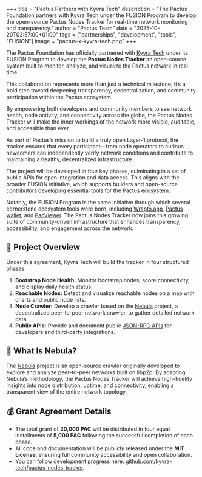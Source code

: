 +++
title = "Pactus Partners with Kyvra Tech"
description = "The Pactus Foundation partners with Kyvra Tech under the FUSION Program to develop the open-source Pactus Nodes Tracker for real-time network monitoring and transparency."
author = "Pactus Team"
date = "2025-10-20T03:57:00+01:00"
tags = ["partnerships", "development", "tools", "FUSION"]
image = "pactus-x-kyvra-tech.png"
+++

The Pactus Foundation has officially partnered with [Kyvra Tech](https://kyvra.xyz) under its FUSION Program to develop the **Pactus Nodes Tracker** an open-source system built to monitor, analyze, and visualize the Pactus network in real time.

This collaboration represents more than just a technical milestone; it’s a bold step toward deepening transparency, decentralization, and community participation within the Pactus ecosystem.

By empowering both developers and community members to see network health, node activity, and connectivity across the globe, the Pactus Nodes Tracker will make the inner workings of the network more visible, auditable, and accessible than ever.

As part of Pactus’s mission to build a truly open Layer-1 protocol, the tracker ensures that every participant—from node operators to curious newcomers can independently verify network conditions and contribute to maintaining a healthy, decentralized infrastructure.

The project will be developed in four key phases, culminating in a set of public APIs for open integration and data access. This aligns with the broader FUSION initiative, which supports builders and open-source contributors developing essential tools for the Pactus ecosystem.

Notably, the FUSION Program is the same initiative through which several cornerstone ecosystem tools were born, including [Wrapto.app](https://wrapto.app/), [Pactus wallet](https://wallet.pactus.org/), and [PacViewer](https://pacviewer.com/). The Pactus Nodes Tracker now joins this growing suite of community-driven infrastructure that enhances transparency, accessibility, and engagement across the network.

## 🧭 Project Overview

Under this agreement, Kyvra Tech will build the tracker in four structured phases:

1. **Bootstrap Node Health:** Monitor bootstrap nodes, score connectivity, and display daily health status.
2. **Reachable Nodes:** Detect and visualize reachable nodes on a map with charts and public node lists.
3. **Node Crawler:** Develop a crawler based on the [Nebula](https://github.com/dennis-tra/nebula) project, a decentralized peer-to-peer network crawler, to gather detailed network data.
4. **Public APIs:** Provide and document public [JSON-RPC APIs](https://tracker.kyvra.xyz/json-rpc) for developers and third-party integrations.

## 🧩 What Is Nebula?

The [Nebula](https://github.com/dennis-tra/nebula) project is an open-source crawler originally developed to explore and analyze peer-to-peer networks built on libp2p. By adapting Nebula’s methodology, the Pactus Nodes Tracker will achieve high-fidelity insights into node distribution, uptime, and connectivity, enabling a transparent view of the entire network topology.

## 💰 Grant Agreement Details

* The total grant of **20,000 PAC** will be distributed in four equal installments of **5,000 PAC** following the successful completion of each phase.
* All code and documentation will be publicly released under the **MIT License**, ensuring full community accessibility and open collaboration.
* You can follow development progress here: [github.com/kyvra-tech/pactus-nodes-tracker](https://github.com/kyvra-tech/pactus-nodes-tracker).